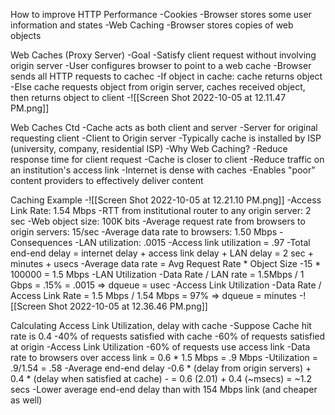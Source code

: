 How to improve HTTP Performance 
	-Cookies
		-Browser stores some user information and states
	-Web Caching
		-Browser stores copies of web objects

Web Caches (Proxy Server)
	-Goal
		-Satisfy client request without involving origin server
	-User configures browser to point to a web cache
	-Browser sends all HTTP requests to cachec
		-If object in cache: cache returns object
		-Else cache requests object from origin server, caches received object, then returns object to client
	-![[Screen Shot 2022-10-05 at 12.11.47 PM.png]]

Web Caches Ctd
	-Cache acts as both client and server
		-Server for original requesting client
		-Client to Origin server
	-Typically cache is installed by ISP (university, company, residential ISP)
	-Why Web Caching?
		-Reduce response time for client request
			-Cache is closer to client
		-Reduce traffic on an institution's access link
		-Internet is dense with caches
			-Enables "poor" content providers to effectively deliver content

Caching Example
	-![[Screen Shot 2022-10-05 at 12.21.10 PM.png]]
	-Access Link Rate: 1.54 Mbps
	-RTT from institutional router to any origin server: 2 sec
	-Web object size: 100K bits
	-Average request rate from browsers to origin servers: 15/sec
		-Average data rate to browsers: 1.50 Mbps
	-Consequences
		-LAN utilization: .0015
		-Access link utilization = .97
		-Total end-end delay = internet delay + access link delay + LAN delay = 2 sec + minutes + usecs
	-Average data rate = Avg Request Rate * Object Size
		-15 * 100000 = 1.5 Mbps
	-LAN Utilization
		-Data Rate / LAN rate = 1.5Mbps / 1 Gbps = .15% = .0015 => dqueue = usec
	-Access Link Utilization
		-Data Rate / Access Link Rate = 1.5 Mbps / 1.54 Mbps = 97% => dqueue = minutes
	-![[Screen Shot 2022-10-05 at 12.36.46 PM.png]]

Calculating Access Link Utilization, delay with cache
	-Suppose Cache hit rate is 0.4
		-40% of requests satisfied with cache
		-60% of requests satisfied at origin
	-Access Link Utilization
		-60% of requests use access link
	-Data rate to browsers over access link = 0.6 * 1.5 Mbps = .9 Mbps
		-Utilization = .9/1.54 = .58
	-Average end-end delay
		-0.6 * (delay from origin servers) + 0.4 * (delay when satisfied at cache)
		- = 0.6 (2.01) + 0.4 (~msecs) = ~1.2 secs
	-Lower average end-end delay than with 154 Mbps link (and cheaper as well)